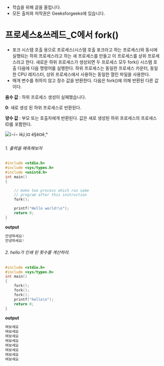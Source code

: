 - 학습을 위해 글을 올립니다.
- 모든 출처와 저작권은 Geeksforgeeks에 있습니다.

[^출처]: https://www.geeksforgeeks.org/



# 프로세스&쓰레드_C에서 fork()

- 포크 시스템 호출 용으로 프로세스(시스템 호출 포크라고 하는 프로세스)와 동시에 실행되는 하위 프로세스라고 하는 새 프로세스를 만들고 이 프로세스를 상위 프로세스라고 한다. 새로운 하위 프로세스가 생성되면 두 프로세스 모두 fork() 시스템 호출 다음에 다음 명령어를 실행한다. 하위 프로세스는 동일한 프로세스 카운터, 동일한 CPU 레지스터, 상위 프로세스에서 사용하는 동일한 열린 파일을 사용한다.
- 매개 변수를 취하지 않고 정수 값을 반환한다. 다음은 fork()에 의해 반환된 다른 값이다.

**음수 값** : 하위 프로세스 생성이 실패했습니다.

**0**:  새로 생성 된 하위 프로세스로 반환된다.

**양수 값** : 부모 또는 호출자에게 반환된다. 값은 새로 생성된 하위 프로세스의 프로세스 ID를 포함한다.

![í¬í¬ íë¡ì¸ì¤ ë§ë¤ê¸°](https://www.geeksforgeeks.org/wp-content/uploads/Fork_in_C.jpg)

###### 1. 출력을 예측해보자

```c
#include <stdio.h> 
#include <sys/types.h> 
#include <unistd.h> 
int main() 
{ 

	// make two process which run same 
	// program after this instruction 
	fork(); 

	printf("Hello world!\n"); 
	return 0; 
} 

```

**output**

```c
안녕하세요!
안녕하세요!
```

###### 2. hello가 인쇄 된 횟수를 계산하라.

```c
#include <stdio.h> 
#include <sys/types.h> 
int main() 
{ 
	fork(); 
	fork(); 
	fork(); 
	printf("hello\n"); 
	return 0; 
} 

```

**output**

```c
여보세요
여보세요
여보세요
여보세요
여보세요
여보세요
여보세요
여보세요
```


